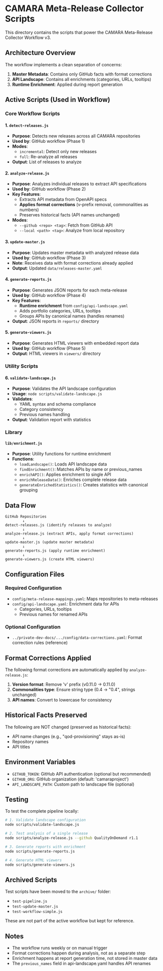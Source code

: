 # CAMARA Meta-Release Collector Scripts

This directory contains the scripts that power the CAMARA Meta-Release Collector Workflow v3.

## Architecture Overview

The workflow implements a clean separation of concerns:
1. **Master Metadata**: Contains only GitHub facts with format corrections
2. **API Landscape**: Contains all enrichments (categories, URLs, tooltips)
3. **Runtime Enrichment**: Applied during report generation

## Active Scripts (Used in Workflow)

### Core Workflow Scripts

#### 1. `detect-releases.js`
- **Purpose**: Detects new releases across all CAMARA repositories
- **Used by**: GitHub workflow (Phase 1)
- **Modes**:
  - `incremental`: Detect only new releases
  - `full`: Re-analyze all releases
- **Output**: List of releases to analyze

#### 2. `analyze-release.js`
- **Purpose**: Analyzes individual releases to extract API specifications
- **Used by**: GitHub workflow (Phase 2)
- **Key Features**:
  - Extracts API metadata from OpenAPI specs
  - **Applies format corrections** (v-prefix removal, commonalities as numbers)
  - Preserves historical facts (API names unchanged)
- **Modes**:
  - `--github <repo> <tag>`: Fetch from GitHub API
  - `--local <path> <tag>`: Analyze from local repository

#### 3. `update-master.js`
- **Purpose**: Updates master metadata with analyzed release data
- **Used by**: GitHub workflow (Phase 3)
- **Note**: Receives data with format corrections already applied
- **Output**: Updated `data/releases-master.yaml`

#### 4. `generate-reports.js`
- **Purpose**: Generates JSON reports for each meta-release
- **Used by**: GitHub workflow (Phase 4)
- **Key Features**:
  - **Runtime enrichment** from `config/api-landscape.yaml`
  - Adds portfolio categories, URLs, tooltips
  - Groups APIs by canonical names (handles renames)
- **Output**: JSON reports in `reports/` directory

#### 5. `generate-viewers.js`
- **Purpose**: Generates HTML viewers with embedded report data
- **Used by**: GitHub workflow (Phase 5)
- **Output**: HTML viewers in `viewers/` directory

### Utility Scripts

#### 6. `validate-landscape.js`
- **Purpose**: Validates the API landscape configuration
- **Usage**: `node scripts/validate-landscape.js`
- **Validates**:
  - YAML syntax and schema compliance
  - Category consistency
  - Previous names handling
- **Output**: Validation report with statistics

### Library

#### `lib/enrichment.js`
- **Purpose**: Utility functions for runtime enrichment
- **Functions**:
  - `loadLandscape()`: Loads API landscape data
  - `findEnrichment()`: Matches APIs by name or previous_names
  - `enrichAPI()`: Applies enrichment to single API
  - `enrichReleaseData()`: Enriches complete release data
  - `generateEnrichedStatistics()`: Creates statistics with canonical grouping

## Data Flow

```
GitHub Repositories
        ↓
detect-releases.js (identify releases to analyze)
        ↓
analyze-release.js (extract APIs, apply format corrections)
        ↓
update-master.js (update master metadata)
        ↓
generate-reports.js (apply runtime enrichment)
        ↓
generate-viewers.js (create HTML viewers)
```

## Configuration Files

### Required Configuration

- `config/meta-release-mappings.yaml`: Maps repositories to meta-releases
- `config/api-landscape.yaml`: Enrichment data for APIs
  - Categories, URLs, tooltips
  - Previous names for renamed APIs

### Optional Configuration

- `../private-dev-docs/.../config/data-corrections.yaml`: Format correction rules (reference)

## Format Corrections Applied

The following format corrections are automatically applied by `analyze-release.js`:

1. **Version format**: Remove 'v' prefix (v0.11.0 → 0.11.0)
2. **Commonalities type**: Ensure string type (0.4 → "0.4", strings unchanged)
3. **API names**: Convert to lowercase for consistency

## Historical Facts Preserved

The following are NOT changed (preserved as historical facts):

- API name changes (e.g., "qod-provisioning" stays as-is)
- Repository names
- API titles

## Environment Variables

- `GITHUB_TOKEN`: GitHub API authentication (optional but recommended)
- `GITHUB_ORG`: GitHub organization (default: 'camaraproject')
- `API_LANDSCAPE_PATH`: Custom path to landscape file (optional)

## Testing

To test the complete pipeline locally:

```bash
# 1. Validate landscape configuration
node scripts/validate-landscape.js

# 2. Test analysis of a single release
node scripts/analyze-release.js --github QualityOnDemand r1.1

# 3. Generate reports with enrichment
node scripts/generate-reports.js

# 4. Generate HTML viewers
node scripts/generate-viewers.js
```

## Archived Scripts

Test scripts have been moved to the `archive/` folder:
- `test-pipeline.js`
- `test-update-master.js`
- `test-workflow-simple.js`

These are not part of the active workflow but kept for reference.

## Notes

- The workflow runs weekly or on manual trigger
- Format corrections happen during analysis, not as a separate step
- Enrichment happens at report generation time, not stored in master data
- The `previous_names` field in api-landscape.yaml handles API renames